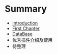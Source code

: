 # Summary

* [Introduction](README.md)
* [First Chapter](chapter1.md)
* [DataBase](数据库导出ER模型.md)
* [优秀插件介绍及使用](Helper相关.md)
* 待整理

